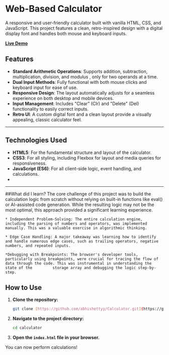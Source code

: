 # Web-Based Calculator

A responsive and user-friendly calculator built with vanilla HTML, CSS, and JavaScript. This project features a clean, 
retro-inspired design with a digital display font and handles both mouse and keyboard inputs.

[**Live Demo**](https://abhishettyy.github.io/Calculator/) 

## Features

* **Standard Arithmetic Operations**: Supports addition, subtraction, multiplication, division, and modulus , only for two operands at a time.
* **Dual Input Methods**: Fully functional with both mouse clicks and keyboard input for ease of use.
* **Responsive Design**: The layout automatically adjusts for a seamless experience on both desktop and mobile devices.
* **Input Management**: Includes "Clear" (Clr) and "Delete" (Del) functionality to easily correct inputs.
* **Retro UI**: A custom digital font and a clean layout provide a visually appealing, classic calculator feel.

---

## Technologies Used

* **HTML5**: For the fundamental structure and layout of the calculator.
* **CSS3**: For all styling, including Flexbox for layout and media queries for responsiveness.
* **JavaScript (ES6)**: For all client-side logic, event handling, and calculations.
* 
---
##What did I learn?
The core challenge of this project was to build the calculation logic from scratch without relying on built-in functions like eval() or AI-assisted code generation. While the resulting logic may not be the most optimal, this approach provided a significant learning experience.

    * Independent Problem-Solving: The entire calculation engine, including the parsing of numbers and operators, was implemented manually. This was a valuable exercise in algorithmic thinking.

    * Edge Case Handling: A major takeaway was learning how to identify and handle numerous edge cases, such as trailing operators, negative numbers, and repeated inputs.

    *Debugging with Breakpoints: The browser's developer tools, particularly using breakpoints, were crucial for tracing the flow of data through the code. This was instrumental in understanding the state of the         storage array and debugging the logic step-by-step.

## How to Use

1.  **Clone the repository:**
    ```bash
    git clone [https://github.com/abhishettyy/Calculator.git](https://github.com/abhishettyy/Calculator.git)
    ```
2.  **Navigate to the project directory:**
    ```bash
    cd calculator
    ```
3.  **Open the `index.html` file in your browser.**

You can now perform calculations!
